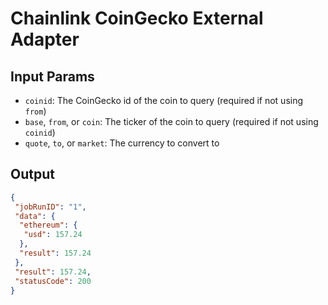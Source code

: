 # Chainlink CoinGecko External Adapter

## Input Params

- `coinid`: The CoinGecko id of the coin to query (required if not using `from`)
- `base`, `from`, or `coin`: The ticker of the coin to query (required if not using `coinid`)
- `quote`, `to`, or `market`: The currency to convert to

## Output

```json
{
 "jobRunID": "1",
 "data": {
  "ethereum": {
   "usd": 157.24
  },
  "result": 157.24
 },
 "result": 157.24,
 "statusCode": 200
}
```
